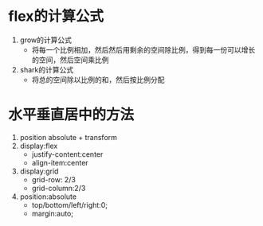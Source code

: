 # flex的计算公式
1. grow的计算公式
    - 将每一个比例相加，然后然后用剩余的空间除比例，得到每一份可以增长的空间，然后空间乘比例
2. shark的计算公式
    - 将总的空间除以比例的和，然后按比例分配

# 水平垂直居中的方法
1. position absolute + transform
2. display:flex
    - justify-content:center
    - align-item:center
3. display:grid
    - grid-row: 2/3
    - grid-column:2/3
4. position:absolute
    - top/bottom/left/right:0;
    - margin:auto;